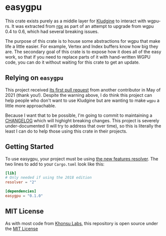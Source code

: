# easygpu

This crate exists purely as a middle layer for [Kludgine](https://github.com/khonsulabs/kludgine) to interact with wgpu-rs. It was extracted from [rgx](https://github.com/cloudhead/rgx) as part of an attempt to upgrade from wgpu 0.4 to 0.6, which had several breaking issues.

The purpose of this crate is to house some abstractions for wgpu that make life a little easier. For example, Vertex and Index buffers know how big they are. The secondary goal of this crate is to expose how it does all of the easy work, so that if you need to replace parts of it with hand-written WGPU code, you can do it without waiting for this crate to get an update.

## Relying on `easygpu`

This project received [its first pull request](https://github.com/khonsulabs/easygpu/pull/1) from another contributor in May of 2021 (thank you!). Despite the warning above, I do think this project can help people who don't want to use Kludgine but are wanting to make `wgpu` a little more approachable.

Because I want that to be possible, I'm going to commit to maintaining a [CHANGELOG](./CHANGELOG.md) which will highight breaking changes. This project is severely under-documented (I will try to address that over time), so this is literally the least I can do to help those using this crate in their projects.

## Getting Started

To use easygpu, your project must be using [the new features
resolver](https://doc.rust-lang.org/cargo/reference/features.html#feature-resolver-version-2). The two
lines to add to your `Cargo.toml` look like this:

```toml
[lib]
# Only needed if using the 2018 edition
resolver = "2"

[dependencies]
easygpu = "0.1.0"
```

## MIT License

As with most code from [Khonsu Labs](https://khonsulabs.com), this repository is open source under the [MIT License](./LICENSE.txt)
